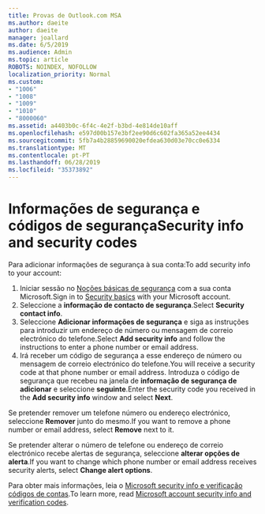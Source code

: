 ```yaml
---
title: Provas de Outlook.com MSA
ms.author: daeite
author: daeite
manager: joallard
ms.date: 6/5/2019
ms.audience: Admin
ms.topic: article
ROBOTS: NOINDEX, NOFOLLOW
localization_priority: Normal
ms.custom:
- "1006"
- "1008"
- "1009"
- "1010"
- "8000060"
ms.assetid: a4403b0c-6f4c-4e2f-b3bd-4e814de10aff
ms.openlocfilehash: e597d00b157e3bf2ee90d6c602fa365a52ee4434
ms.sourcegitcommit: 5fb7a4b28859690020efdea630d03e70cc0e6334
ms.translationtype: MT
ms.contentlocale: pt-PT
ms.lasthandoff: 06/28/2019
ms.locfileid: "35373892"
---
```

# <a name="security-info-and-security-codes"></a><span data-ttu-id="35092-102">Informações de segurança e códigos de segurança</span><span class="sxs-lookup"><span data-stu-id="35092-102">Security info and security codes</span></span>

<span data-ttu-id="35092-103">Para adicionar informações de segurança à sua conta:</span><span class="sxs-lookup"><span data-stu-id="35092-103">To add security info to your account:</span></span>

1. <span data-ttu-id="35092-104">Iniciar sessão no [Noções básicas de segurança](https://account.microsoft.com/security) com a sua conta Microsoft.</span><span class="sxs-lookup"><span data-stu-id="35092-104">Sign in to [Security basics](https://account.microsoft.com/security) with your Microsoft account.</span></span>
1. <span data-ttu-id="35092-105">Seleccione a **informação de contacto de segurança**.</span><span class="sxs-lookup"><span data-stu-id="35092-105">Select **Security contact info**.</span></span>
1. <span data-ttu-id="35092-106">Seleccione **Adicionar informações de segurança** e siga as instruções para introduzir um endereço de número ou mensagem de correio electrónico do telefone.</span><span class="sxs-lookup"><span data-stu-id="35092-106">Select **Add security info** and follow the instructions to enter a phone number or email address.</span></span>
1. <span data-ttu-id="35092-107">Irá receber um código de segurança a esse endereço de número ou mensagem de correio electrónico do telefone.</span><span class="sxs-lookup"><span data-stu-id="35092-107">You will receive a security code at that phone number or email address.</span></span> <span data-ttu-id="35092-108">Introduza o código de segurança que recebeu na janela de **informação de segurança de adicionar** e seleccione **seguinte**.</span><span class="sxs-lookup"><span data-stu-id="35092-108">Enter the security code you received in the **Add security info** window and select **Next**.</span></span>

<span data-ttu-id="35092-109">Se pretender remover um telefone número ou endereço electrónico, seleccione **Remover** junto do mesmo.</span><span class="sxs-lookup"><span data-stu-id="35092-109">If you want to remove a phone number or email address, select **Remove** next to it.</span></span>

<span data-ttu-id="35092-110">Se pretender alterar o número de telefone ou endereço de correio electrónico recebe alertas de segurança, seleccione **alterar opções de alerta**.</span><span class="sxs-lookup"><span data-stu-id="35092-110">If you want to change which phone number or email address receives security alerts, select **Change alert options**.</span></span>

<span data-ttu-id="35092-111">Para obter mais informações, leia o [Microsoft security info e verificação códigos de contas](https://support.microsoft.com/help/12428/).</span><span class="sxs-lookup"><span data-stu-id="35092-111">To learn more, read [Microsoft account security info and verification codes](https://support.microsoft.com/help/12428/).</span></span>